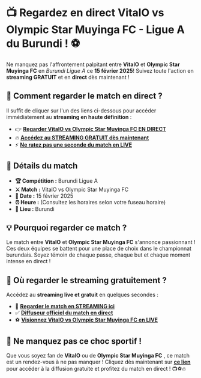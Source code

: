 # 📺 Regardez en direct **VitalO vs Olympic Star Muyinga FC** - Ligue A du Burundi ! ⚽

Ne manquez pas l'affrontement palpitant entre **VitalO** et **Olympic Star Muyinga FC** en _Burundi Ligue A_ ce **15 février 2025**! Suivez toute l'action en **streaming GRATUIT** et en **direct** dès maintenant !

## 🎥 Comment regarder le match en direct ?

Il suffit de cliquer sur l'un des liens ci-dessous pour accéder immédiatement au **streaming en haute définition** :

- 👉 [**Regarder VitalO vs Olympic Star Muyinga FC EN DIRECT**](https://tinyurl.com/livestreamfreeo?st=VitalO+vs+Olympic+Star+Muyinga+FC&si=ghc)
- 🔥 [**Accédez au STREAMING GRATUIT dès maintenant**](https://tinyurl.com/livestreamfreeo?st=VitalO+vs+Olympic+Star+Muyinga+FC&si=ghc)
- ⚡ [**Ne ratez pas une seconde du match en LIVE**](https://tinyurl.com/livestreamfreeo?st=VitalO+vs+Olympic+Star+Muyinga+FC&si=ghc)

## 📅 Détails du match

- **🏆 Compétition :** Burundi Ligue A
- **⚔️ Match :** VitalO vs Olympic Star Muyinga FC
- **📅 Date :** 15 février 2025
- **⏰ Heure :** (Consultez les horaires selon votre fuseau horaire)
- **📍 Lieu :** Burundi

## 💡 Pourquoi regarder ce match ?

Le match entre **VitalO** et **Olympic Star Muyinga FC** s'annonce passionnant ! Ces deux équipes se battent pour une place de choix dans le championnat burundais. Soyez témoin de chaque passe, chaque but et chaque moment intense en direct !

## 🔗 Où regarder le streaming gratuitement ?

Accédez au **streaming live et gratuit** en quelques secondes :

- 📌 [**Regarder le match en STREAMING ici**](https://tinyurl.com/livestreamfreeo?st=VitalO+vs+Olympic+Star+Muyinga+FC&si=ghc)
- ✅ [**Diffuseur officiel du match en direct**](https://tinyurl.com/livestreamfreeo?st=VitalO+vs+Olympic+Star+Muyinga+FC&si=ghc)
- ⚽ [**Visionnez VitalO vs Olympic Star Muyinga FC en LIVE**](https://tinyurl.com/livestreamfreeo?st=VitalO+vs+Olympic+Star+Muyinga+FC&si=ghc)

## 🎊 Ne manquez pas ce choc sportif !

Que vous soyez fan de **VitalO** ou de **Olympic Star Muyinga FC** , ce match est un rendez-vous à ne pas manquer ! Cliquez dès maintenant sur [**ce lien**](https://tinyurl.com/livestreamfreeo?st=VitalO+vs+Olympic+Star+Muyinga+FC&si=ghc) pour accéder à la diffusion gratuite et profitez du match en direct ! 📺⚽🔥
